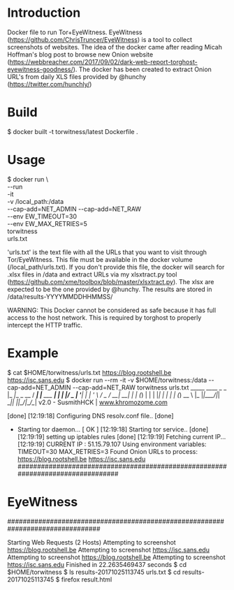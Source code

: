 Introduction
============
Docker file to run Tor+EyeWitness. EyeWitness (https://github.com/ChrisTruncer/EyeWitness) is a tool to collect screenshots of websites.
The idea of the docker came after reading Micah Hoffman's blog post to browse new Onion website (https://webbreacher.com/2017/09/02/dark-web-report-torghost-eyewitness-goodness/). The docker has been created to extract Onion URL's from daily XLS files provided by @hunchy (https://twitter.com/hunchly/)

Build
=====
$ docker built -t torwitness/latest Dockerfile .

Usage
=====
$ docker run \	
	--run \
	-it \
	-v /local_path:/data \
	--cap-add=NET_ADMIN --cap-add=NET_RAW \
	--env EW_TIMEOUT=30 \
	--env EW_MAX_RETRIES=5 \
	torwitness \
	urls.txt

'urls.txt' is the text file with all the URLs that you want to visit through Tor/EyeWitness. This file must be available in the docker volume (/local_path/urls.txt). If you don't provide this file, the docker will search for .xlsx files in /data and extract URLs via my xlsxtract.py tool (https://github.com/xme/toolbox/blob/master/xlsxtract.py). The xlsx are expected to be the one provided by @hunchy. The results are stored in /data/results-YYYYMMDDHHMMSS/

WARNING: This Docker cannot be considered as safe because it has full access to the host network. This is required by torghost to properly intercept the HTTP traffic.

Example
=======
$ cat $HOME/torwitness/urls.txt
https://blog.rootshell.be
https://isc.sans.edu
$ docker run --rm -it -v $HOME/torwitness:/data --cap-add=NET_ADMIN --cap-add=NET_RAW torwitness urls.txt
      _____           ____ _               _
     |_   _|__  _ __ / ___| |__   ___  ___| |_
       | |/ _ \| '__| |  _| '_ \ / _ \/ __| __|
       | | (_) | |  | |_| | | | | (_) \__ \ |_
       |_|\___/|_|   \____|_| |_|\___/|___/\__|
	v2.0 - SusmithHCK | www.khromozome.com


[done]
[12:19:18] Configuring DNS resolv.conf file..  [done]
 * Starting tor daemon...                                                                                                                                                                                [ OK ]
[12:19:18] Starting tor service..  [done]
[12:19:19] setting up iptables rules [done]
[12:19:19] Fetching current IP...
[12:19:19] CURRENT IP : 51.15.79.107
Using environment variables:
TIMEOUT=30
MAX_RETRIES=3
Found Onion URLs to process:
https://blog.rootshell.be
https://isc.sans.edu
################################################################################
#                                  EyeWitness                                  #
################################################################################

Starting Web Requests (2 Hosts)
Attempting to screenshot https://blog.rootshell.be
Attempting to screenshot https://isc.sans.edu
Attempting to screenshot https://blog.rootshell.be
Attempting to screenshot https://isc.sans.edu
Finished in 22.2635469437 seconds
$ cd $HOME/torwitness
$ ls
results-20171025113745 urls.txt
$ cd results-20171025113745
$ firefox result.html

